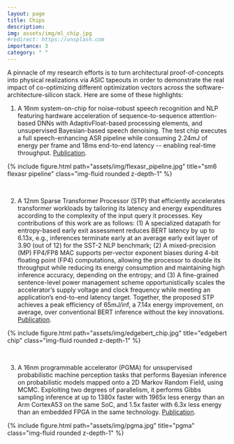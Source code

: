 ```yaml
---
layout: page
title: Chips
description:
img: assets/img/ml_chip.jpg
#redirect: https://unsplash.com
importance: 3
category: " "
---
```


A pinnacle of my research efforts is to turn architectural proof-of-concepts into physical realizations via ASIC tapeouts in order to demonstrate the real impact of co-optimizing different optimization vectors across the software-architecture-silicon stack. Here are some of these highlights:

1) A 16nm system-on-chip for noise-robust speech recognition and NLP featuring hardware acceleration of sequence-to-sequence attention-based DNNs with AdaptivFloat-based processing elements, and unsupervised Bayesian-based speech denoising. The test chip executes a full speech-enhancing ASR pipeline while consuming 2.24mJ of energy per frame and 18ms end-to-end latency -- enabling real-time throughput. [Publication](https://ieeexplore.ieee.org/document/9791855).

<div class="row">
    <div class="col-sm mt-3 mt-md-0">
        {% include figure.html path="assets/img/flexasr_pipeline.jpg" title="sm6 flexasr pipeline" class="img-fluid rounded z-depth-1" %}
    </div>
</div>

<p> <br> </p>

2) A 12nm Sparse Transformer Processor (STP) that efficiently accelerates transformer workloads by tailoring its latency and energy expenditures according to the complexity of the input query it processes. Key contributions of this work are as follows: (1) A specialized datapath for entropy-based early exit assessment reduces BERT latency by up to 6.13x, e.g., inferences terminate early at an average early exit layer of 3.90 (out of 12) for the SST-2 NLP benchmark; (2) A mixed-precision (MP) FP4/FP8 MAC supports per-vector exponent biases during 4-bit floating point (FP4) computations, allowing the processor to double its throughput while reducing its energy consumption and maintaining high inference accuracy, depending on the entropy; and (3) A fine-grained sentence-level power management scheme opportunistically scales the accelerator’s supply voltage and clock frequency while meeting an application’s end-to-end latency target. Together, the proposed STP achieves a peak efficiency of 65mJ/inf, a 7.14x energy improvement, on average, over conventional BERT inference without the key innovations. [Publication](https://ieeexplore.ieee.org/document/10067817).

<div class="row">
    <div class="col-sm mt-3 mt-md-0">
        {% include figure.html path="assets/img/edgebert_chip.jpg" title="edgebert chip" class="img-fluid rounded z-depth-1" %}
    </div>
</div>

<p> <br> </p>

3) A 16nm programmable accelerator (PGMA) for unsupervised probabilistic machine perception tasks that performs Bayesian inference on probabilistic models mapped onto a 2D Markov Random Field, using MCMC. Exploiting two degrees of parallelism, it performs Gibbs sampling inference at up to 1380x faster with 1965x less energy than an Arm CortexA53 on the same SoC, and 1.5x faster with 6.3x less energy than an embedded FPGA in the same technology. [Publication](https://ieeexplore.ieee.org/document/9162784).

<div class="row">
    <div class="col-sm mt-3 mt-md-0">
        {% include figure.html path="assets/img/pgma.jpg" title="pgma" class="img-fluid rounded z-depth-1" %}
    </div>
</div>

<p> <br> </p>